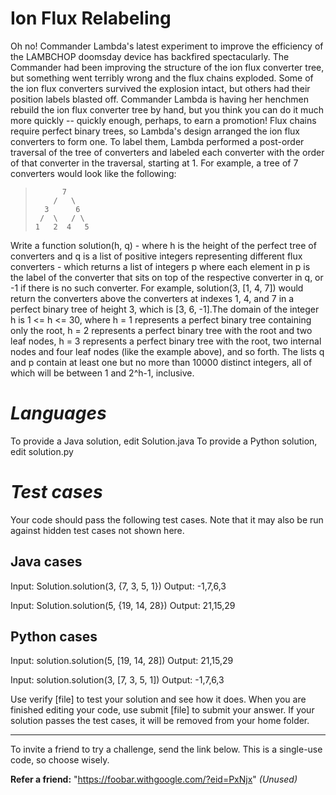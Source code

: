 **Ion Flux Relabeling**
===================
Oh no! Commander Lambda's latest experiment to improve the efficiency of the LAMBCHOP doomsday device has backfired spectacularly. The Commander had been improving the structure of the ion flux converter tree, but something went terribly wrong and the flux chains exploded. Some of the ion flux converters survived the explosion intact, but others had their position labels blasted off. Commander Lambda is having her henchmen rebuild the ion flux converter tree by hand, but you think you can do it much more quickly -- quickly enough, perhaps, to earn a promotion!
Flux chains require perfect binary trees, so Lambda's design arranged the ion flux converters to form one. To label them, Lambda performed a post-order traversal of the tree of converters and labeled each converter with the order of that converter in the traversal, starting at 1. 
For example, a tree of 7 converters would look like the following:
>
>           7
>         /   \
>       3      6
>      /  \   / \
>     1   2  4   5
>

Write a function solution(h, q) - where h is the height of the perfect tree of converters and q is a list of positive integers representing different flux converters - which returns a list of integers p where each element in p is the label of the converter that sits on top of the respective converter in q, or -1 if there is no such converter. 
For example, solution(3, [1, 4, 7]) would return the converters above the converters at indexes 1, 4, and 7 in a perfect binary tree of height 3, which is [3, 6, -1].The domain of the integer h is 1 <= h <= 30, where h = 1 represents a perfect binary tree containing only the root, h = 2 represents a perfect binary tree with the root and two leaf nodes, h = 3 represents a perfect binary tree with the root, two internal nodes and four leaf nodes (like the example above), and so forth. 
The lists q and p contain at least one but no more than 10000 distinct integers, all of which will be between 1 and 2^h-1, inclusive.

*Languages*
=========
To provide a Java solution, edit Solution.java
To provide a Python solution, edit solution.py

*Test cases*
==========
Your code should pass the following test cases.
Note that it may also be run against hidden test cases not shown here.

Java cases 
--
Input:
Solution.solution(3, {7, 3, 5, 1})
Output:    -1,7,6,3

Input:
Solution.solution(5, {19, 14, 28})
Output:    21,15,29

Python cases 
--
Input:
solution.solution(5, [19, 14, 28])
Output:    21,15,29

Input:
solution.solution(3, [7, 3, 5, 1])
Output:    -1,7,6,3

Use verify [file] to test your solution and see how it does. When you are finished editing your code, use submit [file] to submit your answer. If your solution passes the test cases, it will be removed from your home folder.

----
To invite a friend to try a challenge, send the link below. This is a single-use code, so choose wisely.

**Refer a friend:** "https://foobar.withgoogle.com/?eid=PxNjx" _(Unused)_
